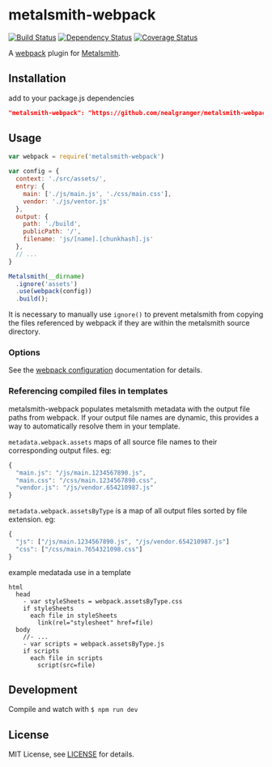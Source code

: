 # metalsmith-webpack

[![Build Status](https://travis-ci.org/nealgranger/metalsmith-webpack.svg?branch=master)](https://travis-ci.org/nealgranger/metalsmith-webpack)
[![Dependency Status](https://gemnasium.com/nealgranger/metalsmith-webpack.svg)](https://gemnasium.com/nealgranger/metalsmith-webpack)
[![Coverage Status](https://coveralls.io/repos/nealgranger/metalsmith-webpack/badge.svg?branch=master&service=github)](https://coveralls.io/github/nealgranger/metalsmith-webpack?branch=master)

A [webpack][webpack] plugin for [Metalsmith][metalsmith].

## Installation

add to your package.js dependencies
```json
"metalsmith-webpack": "https://github.com/nealgranger/metalsmith-webpack.git#master"
```

## Usage

```js
var webpack = require('metalsmith-webpack')

var config = {
  context: './src/assets/',
  entry: {
    main: ['./js/main.js', './css/main.css'],
    vendor: './js/ventor.js'
  },
  output: {
    path: './build',
    publicPath: '/',
    filename: 'js/[name].[chunkhash].js'
  },
  // ...
}

Metalsmith(__dirname)
  .ignore('assets')
  .use(webpack(config))
  .build();
```
It is necessary to manually use `ignore()` to prevent metalsmith from copying the files referenced by webpack if they are within the metalsmith source directory.

### Options

See the [webpack configuration][webpack configuration] documentation for details.

### Referencing compiled files in templates

metalsmith-webpack populates metalsmith metadata with the output file paths from webpack. If your output file names are dynamic, this provides a way to automatically resolve them in your template.

`metadata.webpack.assets` maps of all source file names to their corresponding output files. eg:
```js
{
  "main.js": "/js/main.1234567890.js",
  "main.css": "/css/main.1234567890.css",
  "vendor.js": "/js/vendor.654210987.js"
}
```
`metadata.webpack.assetsByType` is a map of all output files sorted by file extension. eg:
```js
{
  "js": ["/js/main.1234567890.js", "/js/vendor.654210987.js"]
  "css": ["/css/main.7654321098.css"]
}
```
example medatada use in a template
```jade
html
  head
    - var styleSheets = webpack.assetsByType.css
    if styleSheets
      each file in styleSheets
        link(rel="stylesheet" href=file)
  body
    //- ...
    - var scripts = webpack.assetsByType.js
    if scripts
      each file in scripts
        script(src=file)

```
## Development

Compile and watch with `$ npm run dev`

## License

MIT License, see [LICENSE][license] for details.

[metalsmith]: http://www.metalsmith.io/
[license]: LICENSE.md
[webpack]: http://webpack.github.io/
[webpack configuration]: http://webpack.github.io/docs/configuration.html
